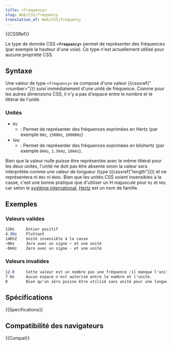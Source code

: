 ```yaml
---
title: <frequency>
slug: Web/CSS/frequency
translation_of: Web/CSS/frequency
---
```


{{CSSRef}}

Le type de donnée CSS **`<frequency>`** permet de représenter des fréquences (par exemple la hauteur d'une voie). Ce type n'est actuellement utilisé pour aucune propriété CSS.

## Syntaxe

Une valeur de type `<frequency>` se compose d'une valeur {{cssxref("&lt;number&gt;")}} suivi immédiatement d'une unité de fréquence. Comme pour les autres dimensions CSS, il n'y a pas d'espace entre le nombre et le littéral de l'unité.

### Unités

- `Hz`
  - : Permet de représenter des fréquences exprimées en Hertz (par exemple `0Hz`, `1500Hz`, `10000Hz`)
- `kHz`
  - : Permet de représenter des fréquences exprimées en kilohertz (par exemple `0kHz`, `1.5kHz`, `10kHz`).

Bien que la valeur nulle puisse être représentée avec le même littéral pour les deux unités, l'unité ne doit pas être absente sinon la valeur sera interprétée comme une valeur de longueur (type {{cssxref("length")}}) et ne représentera ni `0Hz` ni `0kHz`. Bien que les unités CSS soient insensibles à la casse, c'est une bonne pratique que d'utiliser un H majuscule pour `Hz` et `kHz` car selon le [système international](https://fr.wikipedia.org/wiki/Syst%C3%A8me_international_d%27unit%C3%A9s), [Hertz](https://fr.wikipedia.org/wiki/Heinrich_Rudolf_Hertz) est un nom de famille.

## Exemples

### Valeurs valides

```css example-good
12Hz     Entier positif
4.3Hz    Flottant
14KhZ    Unité insensible à la casse
+0Hz     Zero avec un signe + et une unité
-0kHz    Zero avec un signe - et une unité
```

### Valeurs invalides

```css example-bad
12.0     Cette valeur est un nombre pas une fréquence (il manque l'unité).
7 Hz     Aucun espace n'est autorisé entre le nombre et l'unité.
0        Bien qu'un zéro puisse être utilisé sans unité pour une longueur, ce n'est pas le cas pour une fréquence.
```

## Spécifications

{{Specifications}}

## Compatibilité des navigateurs

{{Compat}}
